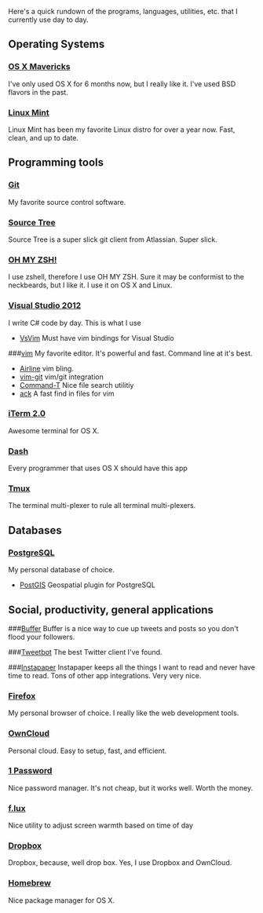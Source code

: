  Here's a quick rundown of the programs, languages, utilities, etc. that I currently use day to day.

Operating Systems
----------------
### [OS X Mavericks](http://www.apple.com/osx/) 

I've only used OS X for 6 months now, but I really like it. I've used BSD flavors in the past.

### [Linux Mint](http://linuxmint.com/)
Linux Mint has been my favorite Linux distro for over a year now. Fast, clean, and up to date.

Programming tools
----------------
### [Git](http://www.git-scm.com/)
My favorite source control software.

### [Source Tree](http://www.sourcetreeapp.com/)
Source Tree is a super slick git client from Atlassian. Super slick.

### [OH MY ZSH!](https://github.com/robbyrussell/oh-my-zsh)
I use zshell, therefore I use OH MY ZSH. Sure it may be conformist to the neckbeards, but I like it. I use it on OS X and Linux.

### [Visual Studio 2012](http://msdn.microsoft.com/en-us/vstudio/aa718325.aspx)
I write C# code by day. This is what I use

* [VsVim](http://visualstudiogallery.msdn.microsoft.com/59ca71b3-a4a3-46ca-8fe1-0e90e3f79329/) Must have vim bindings for Visual Studio

###[vim](http://vim.org)
My favorite editor. It's powerful and fast. Command line at it's best.

* [Airline](https://github.com/bling/vim-airline) vim bling.
* [vim-git](https://github.com/tpope/vim-git) vim/git integration
* [Command-T](http://github.com/wincent/Command-T) Nice file search utilitiy
* [ack](https://github.com/mileszs/ack) A fast find in files for vim

### [iTerm 2.0](http://www.iterm2.com/) 
Awesome terminal for OS X.

### [Dash](http://kapeli.com/dash)
Every programmer that uses OS X should have this app

### [Tmux](http://tmux.sourceforge.net/)
The terminal multi-plexer to rule all terminal multi-plexers.

Databases
--------------
### [PostgreSQL](http://www.postgresql.org/) 
My personal database of choice.

* [PostGIS](http://postgis.net/) Geospatial plugin for PostgreSQL 

Social, productivity, general applications
------------------

###[Buffer](http://bufferapp.com)
Buffer is a nice way to cue up tweets and posts so you don't flood your followers.

###[Tweetbot](http://tapbots.com/software/tweetbot/)
The best Twitter client I've found.

###[Instapaper](http://instapaper.com)
Instapaper keeps all the things I want to read and never have time to read. Tons of other app integrations. Very very nice.

### [Firefox](https://www.mozilla.org/en-US/firefox/new/)
My personal browser of choice. I really like the web development tools.

### [OwnCloud](http://owncloud.org)
Personal cloud. Easy to setup, fast, and efficient.

### [1 Password](https://agilebits.com/onepassword)
Nice password manager. It's not cheap, but it works well. Worth the money.

### [f.lux](https://justgetflux.com/)
Nice utility to adjust screen warmth based on time of day

### [Dropbox](http://dropbox.com)
Dropbox, because, well drop box. Yes, I use Dropbox and OwnCloud.

### [Homebrew](http://brew.sh/)
Nice package manager for OS X.

